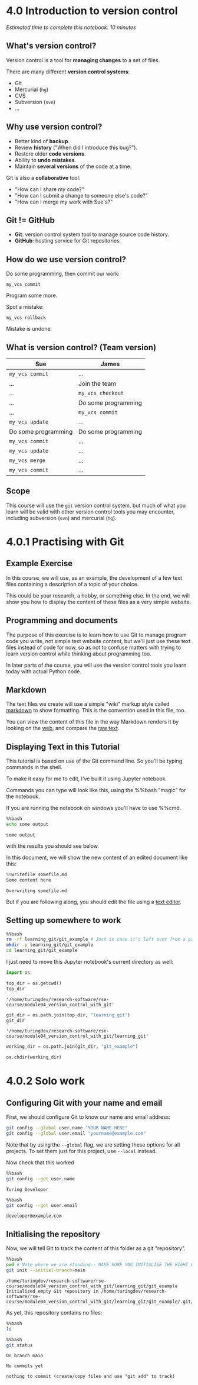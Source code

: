 # 4.0 Introduction to version control

*Estimated time to complete this notebook: 10 minutes*

## What's version control?

Version control is a tool for __managing changes__ to a set of files.

There are many different __version control systems__:

- Git
- Mercurial (`hg`)
- CVS
- Subversion (`svn`)
- ...

## Why use version control?

- Better kind of __backup__.
- Review __history__ ("When did I introduce this bug?").
- Restore older __code versions__.
- Ability to __undo mistakes__.
- Maintain __several versions__ of the code at a time.

Git is also a __collaborative__ tool:

- "How can I share my code?"
- "How can I submit a change to someone else's code?"
- "How can I merge my work with Sue's?"

## Git != GitHub

- __Git__: version control system tool to manage source code history.
- __GitHub__: hosting service for Git repositories.

## How do we use version control?

Do some programming, then commit our work:

`my_vcs commit`

Program some more.

Spot a mistake:

`my_vcs rollback`

Mistake is undone.

## What is version control? (Team version)

Sue                | James
------------------ |------
`my_vcs commit`    | ...
...                | Join the team
...                | `my_vcs checkout`
...                | Do some programming
...                | `my_vcs commit`
`my_vcs update`    | ...
Do some programming|Do some programming
`my_vcs commit`    | ...
`my_vcs update`    | ...
`my_vcs merge`     | ...
`my_vcs commit`    | ...

## Scope

This course will use the `git` version control system, but much of what you learn will be valid with other version control tools you may encounter, including subversion (`svn`) and mercurial (`hg`).

# 4.0.1 Practising with Git

## Example Exercise

In this course, we will use, as an example, the development of a few text files containing a description of a topic of your choice.

This could be your research, a hobby, or something else. In the end, we will show you how to display the content of these files as a very simple website.

## Programming and documents

The purpose of this exercise is to learn how to use Git to manage program code you write, not simple text website content, but we'll just use these text files instead of code for now, so as not to confuse matters with trying to learn version control while thinking about programming too.

In later parts of the course, you will use the version control tools you learn today with actual Python code.

## Markdown

The text files we create will use a simple "wiki" markup style called [markdown](http://daringfireball.net/projects/markdown/basics) to show formatting.
This is the convention used in this file, too.

You can view the content of this file in the way Markdown renders it by looking on the [web](https://alan-turing-institute.github.io/rse-course/html/module04_version_control_with_git/04_00_introduction.html), and compare the [raw text](https://raw.githubusercontent.com/alan-turing-institute/rse-course/main/module04_version_control_with_git/04_00_introduction.ipynb).

## Displaying Text in this Tutorial

This tutorial is based on use of the Git command line. So you'll be typing commands in the shell.

To make it easy for me to edit, I've built it using Jupyter notebook.

Commands you can type will look like this, using the %%bash "magic" for the notebook.

If you are running the notebook on windows you'll have to use %%cmd.


```bash
%%bash
echo some output
```

    some output


with the results you should see below.

In this document, we will show the new content of an edited document like this:


```python
%%writefile somefile.md
Some content here
```

    Overwriting somefile.md


But if you are following along, you should edit the file using a [text editor](https://alan-turing-institute.github.io/rse-course/html/course_prerequisites/03_editor.html).

## Setting up somewhere to work


```bash
%%bash
rm -rf learning_git/git_example # Just in case it's left over from a previous class; you won't need this
mkdir -p learning_git/git_example
cd learning_git/git_example
```

I just need to move this Jupyter notebook's current directory as well:


```python
import os

top_dir = os.getcwd()
top_dir
```




    '/home/turingdev/research-software/rse-course/module04_version_control_with_git'




```python
git_dir = os.path.join(top_dir, "learning_git")
git_dir
```




    '/home/turingdev/research-software/rse-course/module04_version_control_with_git/learning_git'




```python
working_dir = os.path.join(git_dir, "git_example")
```


```python
os.chdir(working_dir)
```

# 4.0.2 Solo work

## Configuring Git with your name and email

First, we should configure Git to know our name and email address:

```bash
git config --global user.name "YOUR NAME HERE"
git config --global user.email "yourname@example.com"
```

Note that by using the `--global` flag, we are setting these options for all projects. To set them just for this project, use `--local` instead.

Now check that this worked


```bash
%%bash
git config --get user.name
```

    Turing Developer



```bash
%%bash
git config --get user.email
```

    developer@example.com


## Initialising the repository

Now, we will tell Git to track the content of this folder as a git "repository".


```bash
%%bash
pwd # Note where we are standing-- MAKE SURE YOU INITIALISE THE RIGHT FOLDER
git init --initial-branch=main
```

    /home/turingdev/research-software/rse-course/module04_version_control_with_git/learning_git/git_example
    Initialized empty Git repository in /home/turingdev/research-software/rse-course/module04_version_control_with_git/learning_git/git_example/.git/


As yet, this repository contains no files:


```bash
%%bash
ls
```


```bash
%%bash
git status
```

    On branch main

    No commits yet

    nothing to commit (create/copy files and use "git add" to track)
